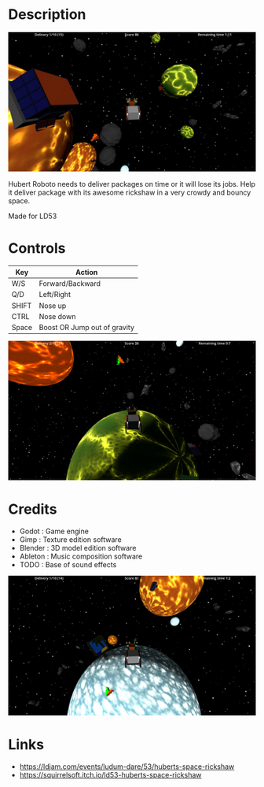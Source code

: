 # Description

![](marketing/LD_53_img1.JPG)

Hubert Roboto needs to deliver packages on time or it will lose its jobs.
Help it deliver package with its awesome rickshaw in a very crowdy and bouncy space.

Made for LD53

# Controls

| Key | Action |
| --- | --- |
| W/S | Forward/Backward |
| Q/D | Left/Right |
| SHIFT | Nose up |
| CTRL | Nose down |
| Space | Boost OR Jump out of gravity |

![](marketing/LD_53_img2.JPG)

# Credits

 * Godot : Game engine
 * Gimp : Texture edition software
 * Blender : 3D model edition software
 * Ableton : Music composition software
 * TODO : Base of sound effects

![](marketing/LD_53_img3.JPG)

# Links

 * https://ldjam.com/events/ludum-dare/53/huberts-space-rickshaw
 * https://squirrelsoft.itch.io/ld53-huberts-space-rickshaw
